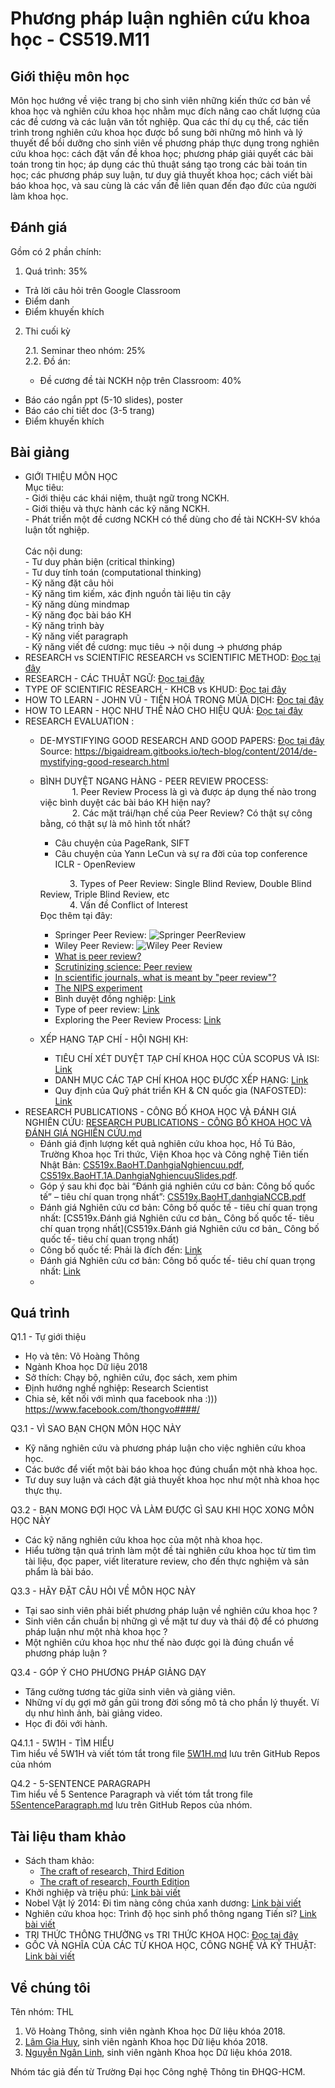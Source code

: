 # Phương pháp luận nghiên cứu khoa học - CS519.M11
## Giới thiệu môn học
Môn học hướng về việc trang bị cho sinh viên những kiến thức cơ bản về khoa học và nghiên cứu khoa học nhằm mục đích nâng cao chất lượng của các đề cương và các luận văn tốt nghiệp. Qua các thí dụ cụ thể, các tiến trình trong nghiên cứu khoa học được bổ sung bởi những mô hình và lý thuyết để bồi dưỡng cho sinh viên về phương pháp thực dụng trong nghiên cứu khoa học: cách đặt vấn đề khoa học; phương pháp giải quyết các bài toán trong tin học; áp dụng các thủ thuật sáng tạo trong các bài toán tin học; các phương pháp suy luận, tư duy giả thuyết khoa học; cách viết bài báo khoa học, và sau cùng là các vấn đề liên quan đến đạo đức của người làm khoa học.

## Đánh giá

Gồm có 2 phần chính:

1. Quá trình: 35%
- Trả lời câu hỏi trên Google Classroom
- Điểm danh
- Điểm khuyến khích

2. Thi cuối kỳ

    2.1. Seminar theo nhóm: 25% </br>
    2.2. Đồ án:
    - Đề cương đề tài NCKH nộp trên Classroom: 40%
+ Báo cáo ngắn ppt (5-10 slides), poster
+ Báo cáo chi tiết doc (3-5 trang)
+ Điểm khuyến khích

## Bài giảng
- GIỚI THIỆU MÔN HỌC </br>
        Mục tiêu: </br>
        - Giới thiệu các khái niệm, thuật ngữ trong NCKH. </br> 
        - Giới thiệu và thực hành các kỹ năng NCKH. </br>
        - Phát triển một đề cương NCKH có thể dùng cho
        đề tài NCKH-SV khóa luận tốt nghiệp. </br>
        </br>
        Các nội dung: </br>
        - Tư duy phản biện (critical thinking) </br>
        - Tư duy tính toán (computational thinking) </br>
        - Kỹ năng đặt câu hỏi </br>
        - Kỹ năng tìm kiếm, xác định nguồn tài liệu tin cậy </br>
        - Kỹ năng dùng mindmap </br>
        - Kỹ năng đọc bài báo KH </br>
        - Kỹ năng trình bày </br>
        - Kỹ năng viết paragraph </br>
        - Kỹ năng viết đề cương: mục tiêu → nội dung → phương pháp </br>
- RESEARCH vs SCIENTIFIC RESEARCH vs SCIENTIFIC METHOD: [Đọc tại đây](https://github.com/thongvhoang/CS519.M11/blob/master/RESEARCH%20vs%20SCIENTIFIC%20RESEARCH%20vs%20SCIENTIFIC%20METHOD.md)
- RESEARCH - CÁC THUẬT NGỮ: [Đọc tại đây](https://github.com/thongvhoang/CS519.M11/blob/master/RESEARCH%20-%20C%C3%81C%20THU%E1%BA%ACT%20NG%E1%BB%AE.md)
- TYPE OF SCIENTIFIC RESEARCH  - KHCB vs KHUD: [Đọc tại đây](https://github.com/thongvhoang/CS519.M11/blob/master/TYPE%20OF%20SCIENTIFIC%20RESEARCH%20%20-%20KHCB%20vs%20KHUD.md)
- HOW TO LEARN - JOHN VŨ - TIẾN HOÁ TRONG MÙA DỊCH: [Đọc tại đây](https://vnexpress.net/tien-hoa-trong-mua-dich-4273974.html)
- HOW TO LEARN - HỌC NHƯ THẾ NÀO CHO HIỆU QUẢ: [Đọc tại đây](https://zingnews.vn/video-gs-truong-nguyen-thanh-tu-van-cach-hoc-de-lam-viec-voi-robot-post922606.html)
- RESEARCH EVALUATION : </br>
    - DE-MYSTIFYING GOOD RESEARCH AND GOOD PAPERS: [Đọc tại đây](https://github.com/thongvhoang/CS519.M11/blob/master/De-Mystifying%20Good%20Research%20and%20Good%20Papers%20(repost).pdf) </br>
        Source: https://bigaidream.gitbooks.io/tech-blog/content/2014/de-mystifying-good-research.html </br>
    - BÌNH DUYỆT NGANG HÀNG - PEER REVIEW PROCESS: </br>
        &nbsp;&nbsp;&nbsp;&nbsp;&nbsp;&nbsp;&nbsp;&nbsp;&nbsp;&nbsp;&nbsp;&nbsp;&nbsp;1. Peer Review Process là gì và được áp dụng thế nào trong việc bình duyệt các bài báo KH hiện nay? </br>
        &nbsp;&nbsp;&nbsp;&nbsp;&nbsp;&nbsp;&nbsp;&nbsp;&nbsp;&nbsp;&nbsp;&nbsp;&nbsp;2. Các mặt trái/hạn chế của Peer Review? Có thật sự công bằng, có thật sự là mô hình tốt nhất? </br>
        - Câu chuyện của PageRank, SIFT </br>
        - Câu chuyện của Yann LeCun và sự ra đời của top conference ICLR - OpenReview </br> 
        
        &nbsp;&nbsp; &nbsp;&nbsp; &nbsp;&nbsp; &nbsp;&nbsp;
            3. Types of Peer Review: Single Blind Review, Double Blind Review, Triple Blind Review, etc </br>
        &nbsp;&nbsp;&nbsp;&nbsp;&nbsp;&nbsp;&nbsp;&nbsp;&nbsp;&nbsp;&nbsp;&nbsp;4. Vấn đề Conflict of Interest </br>
    Đọc thêm tại đây: </br>
        - Springer Peer Review:
        ![Springer PeerReview](Springer-PeerReview.png)
        - Wiley Peer Review:
        ![Wiley Peer Review](Wiley-Peer-Review-Process.png)
        - [What is peer review?](https://www.elsevier.com/reviewers/what-is-peer-review)
        - [Scrutinizing science: Peer review](https://undsci.berkeley.edu/article/howscienceworks_16)
        - [In scientific journals, what is meant by "peer review"?](https://www.quora.com/In-scientific-journals-what-is-meant-by-peer-review)
        - [The NIPS experiment](http://blog.mrtz.org/2014/12/15/the-nips-experiment.html)
        - Bình duyệt đồng nghiệp: [Link](https://www.lypham.net/?p=1113)
        - Type of peer review: [Link](https://authorservices.wiley.com/Reviewers/journal-reviewers/what-is-peer-review/types-of-peer-review.html)
        - Exploring the Peer Review Process: [Link](https://www.wiley.com/network/researchers/being-a-peer-reviewer/exploring-the-peer-review-process)
    - XẾP HẠNG TẠP CHÍ - HỘI NGHỊ KH:
        - TIÊU CHÍ XÉT DUYỆT TẠP CHÍ KHOA HỌC CỦA SCOPUS VÀ ISI: [Link](https://vnuhcm.edu.vn/doi-ngoai_34306864/tieu-chi-xet-duyet-tap-chi-khoa-hoc-cua-scopus-va-isi/323433316864.html)
        - DANH MỤC CÁC TẠP CHÍ KHOA HỌC ĐƯỢC XẾP HẠNG: [Link](https://github.com/thongvhoang/CS519.M11/blob/master/PHAN%20LOAI%20TAP%20CHI%20THEO%20CHUAN%20ISI%2C%20SCOPUS.pdf)
        - Quy định của Quỹ phát triển KH & CN quốc gia (NAFOSTED): [Link](https://www.hcmus.edu.vn/component/content/article?id=2128:quy-dinh-cua-quy-phat-trien-kh-cn-quoc-gia-nafosted&catid=249&Itemid=437)
- RESEARCH PUBLICATIONS - CÔNG BỐ KHOA HỌC VÀ ĐÁNH GIÁ NGHIÊN CỨU: [RESEARCH PUBLICATIONS - CÔNG BỐ KHOA HỌC VÀ ĐÁNH GIÁ NGHIÊN CỨU.md](https://github.com/thongvhoang/CS519.M11/blob/master/RESEARCH%20PUBLICATIONS%20-%20C%C3%94NG%20B%E1%BB%90%20KHOA%20H%E1%BB%8CC%20V%C3%80%20%C4%90%C3%81NH%20GI%C3%81%20NGHI%C3%8AN%20C%E1%BB%A8U.md)
    - Đánh giá định lượng kết quả nghiên cứu khoa học, Hồ Tú Bảo, Trường Khoa học Tri thức, Viện Khoa học và Công nghệ Tiên tiến Nhật Bản: [CS519x.BaoHT.DanhgiaNghiencuu.pdf](CS519x.BaoHT.DanhgiaNghiencuu.pdf), [CS519x.BaoHT.1A.DanhgiaNghiencuuSlides.pdf](CS519x.BaoHT.1A.DanhgiaNghiencuuSlides.pdf).
    - Góp ý sau khi đọc bài “Đánh giá nghiên cứu cơ bản: Công bố quốc tế” – tiêu chí quan trọng nhất”: [CS519x.BaoHT.danhgiaNCCB.pdf](CS519x.BaoHT.danhgiaNCCB.pdf)
    - Đánh giá Nghiên cứu cơ bản: Công bố quốc tế - tiêu chí quan trọng nhất: [CS519x.Đánh giá Nghiên cứu cơ bản_ Công bố quốc tế- tiêu chí quan trọng nhất](CS519x.Đánh giá Nghiên cứu cơ bản_ Công bố quốc tế- tiêu chí quan trọng nhất)
    - Công bố quốc tế: Phải là đích đến: [Link](https://tiasang.com.vn/-quan-ly-khoa-hoc/Cong-bo-quoc-te-Phai-la-dich-den-9390)
    - Đánh giá Nghiên cứu cơ bản: Công bố quốc tế- tiêu chí quan trọng nhất: [Link](https://tiasang.com.vn/-dien-dan/danh-gia-nghien-cuu-co-ban-cong-bo-quoc-te-tieu-chi-quan-trong-nhat-162)
    - 

## Quá trình
Q1.1 - Tự giới thiệu
- Họ và tên: Võ Hoàng Thông
- Ngành Khoa học Dữ liệu 2018
- Sở thích: Chạy bộ, nghiên cứu, đọc sách, xem phim
- Định hướng nghề nghiệp: Research Scientist
- Chia sẻ, kết nối với mình qua facebook nha :))) https://www.facebook.com/thongvo####/ </br>

Q3.1 - VÌ SAO BẠN CHỌN MÔN HỌC NÀY
- Kỹ năng nghiên cứu và phương pháp luận cho việc nghiên cứu khoa học.
- Các bước để viết một bài báo khoa học đúng chuẩn một nhà khoa học.
- Tư duy suy luận và cách đặt giả thuyết khoa học như một nhà khoa học thực thụ.

Q3.2 - BẠN MONG ĐỢI HỌC VÀ LÀM ĐƯỢC GÌ SAU KHI HỌC XONG MÔN HỌC NÀY
- Các kỹ năng nghiên cứu khoa học của một nhà khoa học.
- Hiểu tường tận quá trình làm một đề tài nghiên cứu khoa học từ tìm tìm tài liệu, đọc paper, viết literature review, cho đến thực nghiệm và sản phẩm là bài báo.

Q3.3 - HÃY ĐẶT CÂU HỎI VỀ MÔN HỌC NÀY
- Tại sao sinh viên phải biết phương pháp luận về nghiên cứu khoa học ?
- Sinh viên cần chuẩn bị những gì về mặt tư duy và thái độ để có phương pháp luận như một nhà khoa học ?
- Một nghiên cứu khoa học như thế nào được gọi là đúng chuẩn về phương pháp luận ?

Q3.4 - GÓP Ý CHO PHƯƠNG PHÁP GIẢNG DẠY
- Tăng cường tương tác giữa sinh viên và giảng viên.
- Những ví dụ gợi mở gần gũi trong đời sống mô tả cho phần lý thuyết. Ví dụ như hình ảnh, bài giảng video.
- Học đi đôi với hành.

Q4.1.1 - 5W1H - TÌM HIỂU </br>
Tìm hiểu về 5W1H và viết tóm tắt trong file [5W1H.md](https://github.com/thongvhoang/CS519.M11/blob/master/5W1H.md) lưu trên GitHub Repos của nhóm

Q4.2 - 5-SENTENCE PARAGRAPH </br>
Tìm hiểu về 5 Sentence Paragraph và viết tóm tắt trong file [5SentenceParagraph.md](5SentenceParagraph.md) lưu trên GitHub Repos của nhóm.

## Tài liệu tham khảo
- Sách tham khảo: 
    - [The craft of research, Third Edition](https://github.com/thongvhoang/CS519.M11/blob/master/The_Craft_of_Research.pdf)
    - [The craft of research, Fourth Edition](https://github.com/thongvhoang/CS519.M11/blob/master/The_Craft_of_Research_Fourth_Edition.pdf)
- Khởi nghiệp và triệu phú: [Link bài viết](https://vnexpress.net/khoi-nghiep-va-trieu-phu-4279807.html)
- Nobel Vật lý 2014: Đi tìm nàng công chúa xanh dương: [Link bài viết](https://tuoitre.vn/nobel-vat-ly-2014%C2%A0di-tim-nang-cong-chua-xanh-duong-659146.htm)
- Nghiên cứu khoa học: Trình độ học sinh phổ thông ngang Tiến sĩ? [Link bài viết](https://vietnamnet.vn/vn/giao-duc/khoa-hoc/nghien-cuu-khoa-hoc-trinh-do-hoc-sinh-pho-thong-ngang-tien-si-723452.html)
- TRI THỨC THÔNG THƯỜNG vs TRI THỨC KHOA HỌC: [Đọc tại đây](https://github.com/thongvhoang/CS519.M11/blob/master/TRI%20TH%E1%BB%A8C%20TH%C3%94NG%20TH%C6%AF%E1%BB%9CNG%20vs%20TRI%20TH%E1%BB%A8C%20KHOA%20H%E1%BB%8CC.md)
- GỐC VÀ NGHĨA CỦA CÁC TỪ KHOA HỌC, CÔNG NGHỆ VÀ KỸ THUẬT: [Link bài viết](https://www.vnu.edu.vn/btdhqghn/?C1991/N12677/Goc-va-nghia-cua-cac-tu-khoa-hoc,-cong-nghe-va-ky-thuat.htm)

## Về chúng tôi
Tên nhóm: THL
1. Võ Hoàng Thông, sinh viên ngành Khoa học Dữ liệu khóa 2018. <br/>
2. [Lâm Gia Huy](https://github.com/huylgia/CS519.M11), sinh viên ngành Khoa học Dữ liệu khóa 2018. <br/>
3. [Nguyễn Ngân Linh](https://github.com/tteokl/CS519.M11), sinh viên ngành Khoa học Dữ liệu khóa 2018. <br/>

Nhóm tác giả đến từ Trường Đại học Công nghệ Thông tin ĐHQG-HCM.

